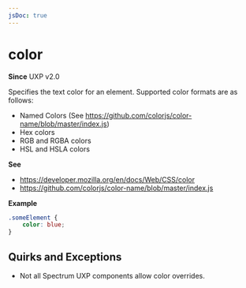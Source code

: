 ```yaml
---
jsDoc: true
---
```

# color

**Since** UXP v2.0

Specifies the text color for an element. Supported color formats are as follows:

* Named Colors (See https://github.com/colorjs/color-name/blob/master/index.js)
* Hex colors
* RGB and RGBA colors
* HSL and HSLA colors

**See**

- https://developer.mozilla.org/en/docs/Web/CSS/color
- https://github.com/colorjs/color-name/blob/master/index.js

**Example**

```css
.someElement {
    color: blue;
}
```

## Quirks and Exceptions

* Not all Spectrum UXP components allow color overrides.